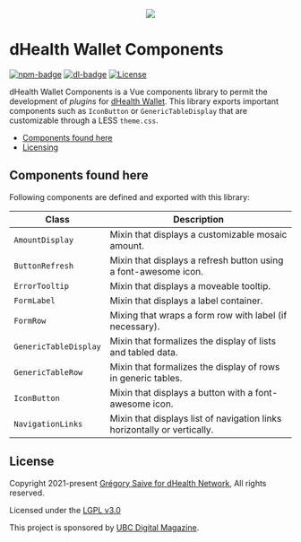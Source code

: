 
<p align="center"><img src="https://dhealth.network/wp-content/uploads/2021/01/dHealth-Network-Logo-color-change.png"></p>

# dHealth Wallet Components

[![npm-badge][npm-badge]][npm-url]
[![dl-badge][dl-badge]][npm-url]
[![License](https://img.shields.io/badge/License-LGPL%203.0%20only-blue.svg)](https://opensource.org/licenses/LGPL-3.0)

dHealth Wallet Components is a Vue components library to permit the development of *plugins* for [dHealth Wallet][parent-url]. This library exports important components such as `IconButton` or `GenericTableDisplay` that are customizable through a LESS `theme.css`.

- [Components found here](#components-found-here)
- [Licensing](#license)

## Components found here

Following components are defined and exported with this library:

| Class | Description |
| --- | --- |
| `AmountDisplay` | Mixin that displays a customizable mosaic amount. |
| `ButtonRefresh` | Mixin that displays a refresh button using a font-awesome icon. |
| `ErrorTooltip` | Mixin that displays a moveable tooltip. |
| `FormLabel` | Mixin that displays a label container. |
| `FormRow` | Mixing that wraps a form row with label (if necessary). |
| `GenericTableDisplay` | Mixin that formalizes the display of lists and tabled data. |
| `GenericTableRow` | Mixin that formalizes the display of rows in generic tables. |
| `IconButton` | Mixin that displays a button with a font-awesome icon. |
| `NavigationLinks` | Mixin that displays list of navigation links horizontally or vertically. |

## License

Copyright 2021-present [Grégory Saive for dHealth Network][ref-ltd], All rights reserved.

Licensed under the [LGPL v3.0](LICENSE)

This project is sponsored by [UBC Digital Magazine][mag-url].

[ref-ltd]: https://dhealth.network
[mag-url]: https://ubc.digital
[parent-url]: https://github.com/dhealthproject/dhealth-wallet
[npm-url]: https://www.npmjs.com/package/@dhealth/wallet-api-bridge
[npm-badge]: https://img.shields.io/npm/v/@dhealth/wallet-api-bridge
[dl-badge]: https://img.shields.io/npm/dt/@dhealth/wallet-api-bridge
